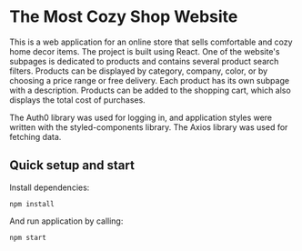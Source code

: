 # The Most Cozy Shop Website

This is a web application for an online store that sells comfortable and cozy home decor items. The project is built using React. One of the website's subpages is dedicated to products and contains several product search filters. Products can be displayed by category, company, color, or by choosing a price range or free delivery. Each product has its own subpage with a description. Products can be added to the shopping cart, which also displays the total cost of purchases.

The Auth0 library was used for logging in, and application styles were written with the styled-components library. The Axios library was used for fetching data.

## Quick setup and start

Install dependencies:

```shell
npm install
```

And run application by calling:

```shell
npm start
```
